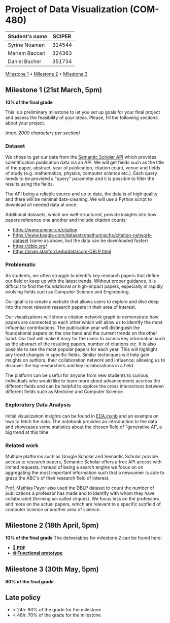 # Project of Data Visualization (COM-480)

| Student's name | SCIPER |
| -------------- | ------ |
| Syrine Noamen  | 314544 |
| Mariem Baccari | 324363 |
| Daniel Bucher  | 351734 |

[Milestone 1](#milestone-1) • [Milestone 2](#milestone-2) • [Milestone 3](#milestone-3)

## Milestone 1 (21st March, 5pm)

**10% of the final grade**

This is a preliminary milestone to let you set up goals for your final project and assess the feasibility of your ideas.
Please, fill the following sections about your project.

_(max. 2000 characters per section)_

### Dataset

We chose to get our data from the [Semantic Scholar API](https://www.semanticscholar.org/product/api) which provides scientification publication data via an API. We will get fields such as the title of the paper, abstract, year of publication, citation count, venue and fields of study (e.g. mathematics, physics, computer science etc.). Each query needs to be provided a "query" parameter and it is possible to filter the results using the fields.

The API being a reliable source and up to date, the data is of high quality and there will be minimal data-cleaning. We will use a Python script to download all needed data at once.

Additional datasets, which are well-structured, provide insights into how papers reference one another and include citation counts:

- https://www.aminer.cn/citation
- https://www.kaggle.com/datasets/mathurinache/citation-network-dataset (same as above, but the data can be downloaded faster)
- https://dblp.org/
- https://snap.stanford.edu/data/com-DBLP.html

### Problematic

As students, we often struggle to identify key research papers that define our field or keep up with the latest trends. Without proper guidance, it is difficult to find the foundational or high-impact papers, especially in rapidly evolving fields such as Computer Science and Engineering.

Our goal is to create a website that allows users to explore and dive deep into the most relevant research papers in their area of interest.

Our visualizations will show a citation network graph to demonstrate how papers are connected to each other which will allow us to identify the most influential contributions. The publication year will distinguish the foundational papers on the one hand and the current trends on the other hand. Our tool will make it easy for the users to access key information such as the abstract of the resulting papers, number of citations etc.
It is also possible to see the most popular papers for each year. This will highlight any trend changes in specific fields.
Similar techniques will help gain insights on authors, their collaboration network and influence; allowing us to discover the top researchers and key collaborations in a field.

The platform can be useful for anyone from new students to curious individuals who would like to learn more about advancements accross the different fields and can be helpful to explore the cross interactions between different fields such as Medicine and Computer Science.

### Exploratory Data Analysis

Initial visualization insights can be found in [EDA.ipynb](https://github.com/com-480-data-visualization/DSM/blob/master/EDA.ipynb) and an example on hwo to fetch the data. The notebook provides an introduction to the data and showcases some statistics about the chosen field of "generative AI", a big trend at this time.

### Related work

Multiple platforms such as Google Scholar and Semantic Scholar provide access to research papers, Semantic Scholar offers a free API access with limited requests.
Instead of being a search engine we focus on on aggregating the most important information such that a newcomer is able to grasp the ABC's of their research field of interest.

[Prof. Mathias Payer](https://nebelwelt.net/pubstats/) also used the DBLP dataset to count the number of publications a professor has made and to identify with whom they have collaborated (forming so-called cliques). We focus less on the professors and more on the actual papers, which are relevant to a specific subfield of computer science or another area of science.

## Milestone 2 (18th April, 5pm)

**10% of the final grade**
The deliverables for milestone 2 can be found here:

- [**📄 PDF**](sketchbook/milestone2.pdf)
- [**🌐 Functional prototype**](https://com-480-data-visualization.github.io/DSM/)

## Milestone 3 (30th May, 5pm)

**80% of the final grade**

## Late policy

- < 24h: 80% of the grade for the milestone
- < 48h: 70% of the grade for the milestone
